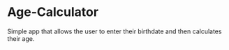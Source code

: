 # Age-Calculator

Simple app that allows the user to enter their birthdate and then calculates their age. 
